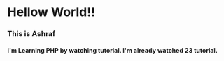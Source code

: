 # 					Hellow World!!
### 						This is Ashraf
####								I'm Learning PHP by watching tutorial. I'm already watched 23 tutorial.
